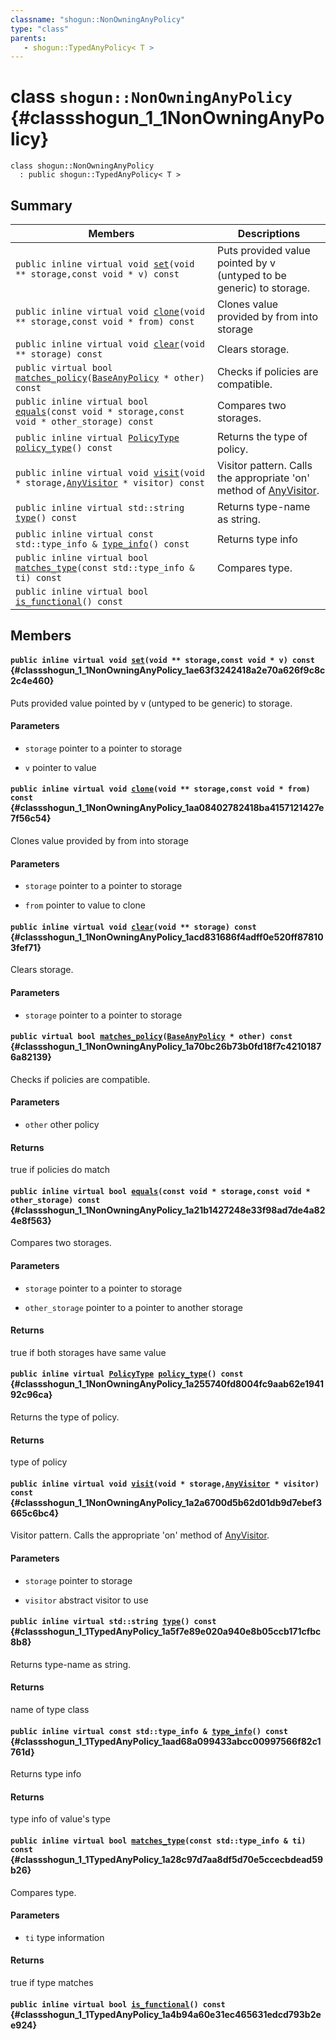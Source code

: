```yaml
---
classname: "shogun::NonOwningAnyPolicy"
type: "class"
parents:
   - shogun::TypedAnyPolicy< T >
---
```


# class `shogun::NonOwningAnyPolicy` {#classshogun_1_1NonOwningAnyPolicy}

```
class shogun::NonOwningAnyPolicy
  : public shogun::TypedAnyPolicy< T >
```

## Summary

 Members                        | Descriptions
--------------------------------|---------------------------------------------
`public inline virtual void `[`set`](#classshogun_1_1NonOwningAnyPolicy_1ae63f3242418a2e70a626f9c8c2c4e460)`(void ** storage,const void * v) const` | Puts provided value pointed by v (untyped to be generic) to storage. 
`public inline virtual void `[`clone`](#classshogun_1_1NonOwningAnyPolicy_1aa08402782418ba4157121427e7f56c54)`(void ** storage,const void * from) const` | Clones value provided by from into storage 
`public inline virtual void `[`clear`](#classshogun_1_1NonOwningAnyPolicy_1acd831686f4adff0e520ff878103fef71)`(void ** storage) const` | Clears storage. 
`public virtual bool `[`matches_policy`](#classshogun_1_1NonOwningAnyPolicy_1a70bc26b73b0fd18f7c42101876a82139)`(`[`BaseAnyPolicy`](#classshogun_1_1BaseAnyPolicy)` * other) const` | Checks if policies are compatible. 
`public inline virtual bool `[`equals`](#classshogun_1_1NonOwningAnyPolicy_1a21b1427248e33f98ad7de4a824e8f563)`(const void * storage,const void * other_storage) const` | Compares two storages. 
`public inline virtual `[`PolicyType`](#namespaceshogun_1a0d954142616a43643b0df76caa6f75e5)` `[`policy_type`](#classshogun_1_1NonOwningAnyPolicy_1a255740fd8004fc9aab62e194192c96ca)`() const` | Returns the type of policy. 
`public inline virtual void `[`visit`](#classshogun_1_1NonOwningAnyPolicy_1a2a6700d5b62d01db9d7ebef3665c6bc4)`(void * storage,`[`AnyVisitor`](#classshogun_1_1AnyVisitor)` * visitor) const` | Visitor pattern. Calls the appropriate 'on' method of [AnyVisitor](#classshogun_1_1AnyVisitor).
`public inline virtual std::string `[`type`](#classshogun_1_1TypedAnyPolicy_1a5f7e89e020a940e8b05ccb171cfbc8b8)`() const` | Returns type-name as string. 
`public inline virtual const std::type_info & `[`type_info`](#classshogun_1_1TypedAnyPolicy_1aad68a099433abcc00997566f82c1761d)`() const` | Returns type info 
`public inline virtual bool `[`matches_type`](#classshogun_1_1TypedAnyPolicy_1a28c97d7aa8df5d70e5ccecbdead59b26)`(const std::type_info & ti) const` | Compares type. 
`public inline virtual bool `[`is_functional`](#classshogun_1_1TypedAnyPolicy_1a4b94a60e31ec465631edcd793b2ee924)`() const` | 

## Members

#### `public inline virtual void `[`set`](#classshogun_1_1NonOwningAnyPolicy_1ae63f3242418a2e70a626f9c8c2c4e460)`(void ** storage,const void * v) const` {#classshogun_1_1NonOwningAnyPolicy_1ae63f3242418a2e70a626f9c8c2c4e460}

Puts provided value pointed by v (untyped to be generic) to storage. 
#### Parameters
* `storage` pointer to a pointer to storage 

* `v` pointer to value

#### `public inline virtual void `[`clone`](#classshogun_1_1NonOwningAnyPolicy_1aa08402782418ba4157121427e7f56c54)`(void ** storage,const void * from) const` {#classshogun_1_1NonOwningAnyPolicy_1aa08402782418ba4157121427e7f56c54}

Clones value provided by from into storage 
#### Parameters
* `storage` pointer to a pointer to storage 

* `from` pointer to value to clone

#### `public inline virtual void `[`clear`](#classshogun_1_1NonOwningAnyPolicy_1acd831686f4adff0e520ff878103fef71)`(void ** storage) const` {#classshogun_1_1NonOwningAnyPolicy_1acd831686f4adff0e520ff878103fef71}

Clears storage. 
#### Parameters
* `storage` pointer to a pointer to storage

#### `public virtual bool `[`matches_policy`](#classshogun_1_1NonOwningAnyPolicy_1a70bc26b73b0fd18f7c42101876a82139)`(`[`BaseAnyPolicy`](#classshogun_1_1BaseAnyPolicy)` * other) const` {#classshogun_1_1NonOwningAnyPolicy_1a70bc26b73b0fd18f7c42101876a82139}

Checks if policies are compatible. 
#### Parameters
* `other` other policy 

#### Returns
true if policies do match

#### `public inline virtual bool `[`equals`](#classshogun_1_1NonOwningAnyPolicy_1a21b1427248e33f98ad7de4a824e8f563)`(const void * storage,const void * other_storage) const` {#classshogun_1_1NonOwningAnyPolicy_1a21b1427248e33f98ad7de4a824e8f563}

Compares two storages. 
#### Parameters
* `storage` pointer to a pointer to storage 

* `other_storage` pointer to a pointer to another storage 

#### Returns
true if both storages have same value

#### `public inline virtual `[`PolicyType`](#namespaceshogun_1a0d954142616a43643b0df76caa6f75e5)` `[`policy_type`](#classshogun_1_1NonOwningAnyPolicy_1a255740fd8004fc9aab62e194192c96ca)`() const` {#classshogun_1_1NonOwningAnyPolicy_1a255740fd8004fc9aab62e194192c96ca}

Returns the type of policy. 
#### Returns
type of policy

#### `public inline virtual void `[`visit`](#classshogun_1_1NonOwningAnyPolicy_1a2a6700d5b62d01db9d7ebef3665c6bc4)`(void * storage,`[`AnyVisitor`](#classshogun_1_1AnyVisitor)` * visitor) const` {#classshogun_1_1NonOwningAnyPolicy_1a2a6700d5b62d01db9d7ebef3665c6bc4}

Visitor pattern. Calls the appropriate 'on' method of [AnyVisitor](#classshogun_1_1AnyVisitor).

#### Parameters
* `storage` pointer to storage 

* `visitor` abstract visitor to use

#### `public inline virtual std::string `[`type`](#classshogun_1_1TypedAnyPolicy_1a5f7e89e020a940e8b05ccb171cfbc8b8)`() const` {#classshogun_1_1TypedAnyPolicy_1a5f7e89e020a940e8b05ccb171cfbc8b8}

Returns type-name as string. 
#### Returns
name of type class

#### `public inline virtual const std::type_info & `[`type_info`](#classshogun_1_1TypedAnyPolicy_1aad68a099433abcc00997566f82c1761d)`() const` {#classshogun_1_1TypedAnyPolicy_1aad68a099433abcc00997566f82c1761d}

Returns type info 
#### Returns
type info of value's type

#### `public inline virtual bool `[`matches_type`](#classshogun_1_1TypedAnyPolicy_1a28c97d7aa8df5d70e5ccecbdead59b26)`(const std::type_info & ti) const` {#classshogun_1_1TypedAnyPolicy_1a28c97d7aa8df5d70e5ccecbdead59b26}

Compares type. 
#### Parameters
* `ti` type information 

#### Returns
true if type matches

#### `public inline virtual bool `[`is_functional`](#classshogun_1_1TypedAnyPolicy_1a4b94a60e31ec465631edcd793b2ee924)`() const` {#classshogun_1_1TypedAnyPolicy_1a4b94a60e31ec465631edcd793b2ee924}

